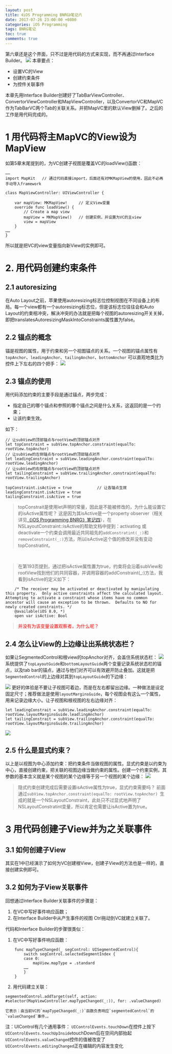 ```yaml
---
layout: post
title: 《iOS Programming BNRG》笔记六
date: 2017-07-26 23:00:00 +0800
categories: iOS Programming
tags: BNRG笔记
toc: true
comments: true
---
```

第六章还是这个界面，只不过是用代码的方式来实现，而不再通过Interface Builder。
![](0726iOSProgrammingBNRG06/img01.png)
本章要点：
- 设置VC的View
- 创建约束条件
- 为控件关联事件
<!-- more -->

本章先用Interface Builder创建好了TabBarViewController、ConvertorViewController和MapViewController，以及ConvertorVC和MapVC作为TabBarVC两个Tab的关联关系。并把MapVC里的默认View删掉了。之后的工作是用代码完成的。
# 1 用代码将主MapVC的View设为MapView
如第5章末尾提到的，为VC创建子视图是覆盖VC的loadView()函数：
``` objc
……
import MapKit	// 通过代码直接import，后面还有对MKMapView的使用，因此不必再手动导入framework

class MapViewController: UIViewController {

    var mapView: MKMapView!		// 定义View变量
    override func loadView() { 
        // Create a map view 
        mapView = MKMapView()	// 创建实例，并设置为VC的主view
        view = mapView 
    }
……
}
```
所以就是把VC的view变量指向新View的实例即可。

# 2. 用代码创建约束条件
## 2.1 autoresizing
在Auto Layout之前，苹果使用autoresizing标志位控制视图在不同设备上的布局。每一个view都有一个autoresizing标志位，但是该标志位往往会和Auto Layout的约束相冲突，解决冲突的办法就是把每个视图的autoresizing开关关掉，即把translatesAutoresizingMaskIntoConstraints属性置为false。

## 2.2 锚点的概念
锚是视图的属性，用于约束和另一个视图锚点的关系。一个视图的锚点属性有
`topAnchor`、`leadingAnchor`、`tailingAnchor`、`bottomAnchor`
可以直观地类比为控件上下左右的四个把手：
![](0726iOSProgrammingBNRG06/img02.png)
## 2.3 锚点的使用
用代码添加约束的主要手段是通过锚点，两步完成：
- 指定自己的哪个锚点和参照的哪个锚点之间是什么关系，这返回的是一个约束；
- 让该约束生效。

如下：
``` objc
// 让subView的顶部锚点与rootView的顶部锚点对齐
let topConstraint = subView.topAnchor.constraint(equalTo: rootView.topAnchor)  
// 让subView的左侧锚点与rootView的顶部锚点对齐 
let leadingConstraint = subView.leadingAnchor.constraint(equalTo: rootView.leadingAnchor)
// 让subView的右侧锚点与rootView的顶部锚点对齐
let tailingConstraint = subView.trailingAnchor.constraint(equalTo: rootView.trailingAnchor)

topConstraint.isActive = true			// 让各锚点生效
leadingConstraint.isActive = true
tailingConstraint.isActive = true
```

> topConstrait是使用let声明的常量，因此是不能被修改的，为什么能设置它的isActive属性呢？
这是因为其isActive是一个property observer（相关详见[《iOS Programming BNRG》笔记四](/2017/07/24/2017/0724iOSProgrammingBNRG04/)），在NSLayoutConstraint::isActive的帮助文档中提到：activating 或 deactivate一个约束会调用最近共同祖先的`addConstratint(_:)`和`removeConstraint(_:)`方法，所以isActive这个值的修改并没有变动topConstratint。

<br>

> 在第193页提到，通过把isActive属性置为true，约束将会沿着subView和rootView找到他们的共同容器，并调用容器的addConstraint(_:)方法，我看到isActive的定义如下：
``` objc
    /* The receiver may be activated or deactivated by manipulating this property.  Only active constraints affect the calculated layout.  Attempting to activate a constraint whose items have no common ancestor will cause an exception to be thrown.  Defaults to NO for newly created constraints. */
    @available(iOS 8.0, *)
    open var isActive: Bool
```
><font color=red>并没有为该变量设置观察者，为什么呢？</font>

## 2.4 怎么让View的上边缘让出系统状态栏？
如果让SegmentedControl和根view的topAnchor对齐，会盖住系统状态栏：
![](0726iOSProgrammingBNRG06/img03.png)
系统提供了`topLayoutGuide`和`bottomLayoutGuide`两个变量记录系统状态栏的锚点，以及tab bar的锚点，通过与他们对齐可以有效避开防止叠加。这就是把`SegmentedControl`的上边缘对其到`topLayoutGuide`的下边缘：

![](0726iOSProgrammingBNRG06/img04.png)
更好的体验是不要让子视图可着边，而是在左右都留出边缘。一种做法是设定固定尺寸；推荐做法是使用`layoutMarginsGuide`，每个视图会有这么一个属性，用来记录边缘大小。让子视图和根视图的左右边缘对齐：
``` objc
let leadingConstrait = subView.leadingAnchor.constraint(equalTo: rootView.layoutMarginsGuide.leadlingAnchor)
let tailingConstrait = subView.trailingAnchor.constraint(equalTo: rootView.layoutMarginsGuide.trailingAnchor)
```
![](0726iOSProgrammingBNRG06/img05.png)
## 2.5 什么是显式约束？
以上是以视图为中心添加约束：把约束条件当做视图的属性。显式约束是以约束为中心，直接创建约束，把关联的视图边缘当做约束的属性。创建一个约束实例，其参数的基本含义就是某个视图的某个边缘等于另一个视图的某个边缘：
![](0726iOSProgrammingBNRG06/img06.png)

> 隐式约束创建完成后需要设置isActive属性为true，显式约束需要吗？
前面通过`subView.topAnchor.constraint(equalTo: rootView.topAnchor) `生成的就是一个NSLayoutConstraint，此处只不过显式地声明了NSLayoutConstratint变量，所以肯定也需要让isActive置为true。

# 3 用代码创建子View并为之关联事件

## 3.1 如何创建子View
其实在1中已经演示了如何为VC创建根View，创建子View的方法也是一样的，直接创建实例即可。

## 3.2 如何为子View关联事件
回想通过Interface Builder关联事件的步骤是：
1. 在VC中写好事件响应函数；
2. 在Interface Builder中从产生事件的视图 Ctrl拖动到VC就建立关联了。

代码和Interface Builder的步骤很类似：
1. 在VC中写好事件响应函数：
``` objc
    func mapTypeChanged(_ segControl: UISegmentedControl){
        switch segControl.selectedSegmentIndex {
        case 0:
            mapView.mapType = .standard
        ……
        }
    }
```
2. 用代码建立关联：
``` objc
segmentedControl.addTarget(self, action: #selector(MapViewController.mapTypeChanged(_:)), for: .valueChanged)
```
    它表示：由当前VC的`mapTypeChanged(_:)`函数负责响应`segmentedControl`的`valueChanged`事件，。

注：UIControl有几个通用事件：
`UIControlEvents.touchDown`在控件上按下
`UIControlEvents.touchUpInside`touchDown后在空间内部抬起
`UIControlEvents.valueChanged`控件的值被改变了
`UIControlEvents.editingChanged`正在编辑的内容发生变化
